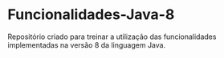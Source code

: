 # Funcionalidades-Java-8
Repositório criado para treinar a utilização das funcionalidades implementadas na versão 8 da linguagem Java.
